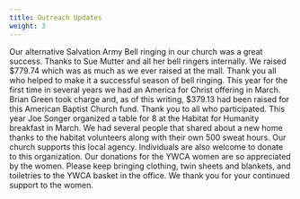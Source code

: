 ```yaml
---
title: Outreach Updates
weight: 3
---
```


Our alternative Salvation Army Bell ringing in our church was a great success. Thanks to Sue Mutter and all her bell ringers internally. We raised $779.74 which was as much as we ever raised at the mall. Thank you all who helped to make it a successful season of bell ringing.
This year for the first time in several years we had an America for Christ offering in March. Brian Green took charge and, as of this writing, $379.13 had been raised for this American Baptist Church fund. Thank you to all who participated.
This year Joe Songer organized a table for 8 at the Habitat for Humanity breakfast in March. We had several people that shared about a new home thanks to the habitat volunteers along with their own 500 sweat hours. Our church supports this local agency. Individuals are also welcome to donate to this organization.
Our donations for the YWCA women are so appreciated by the women. Please keep bringing clothing, twin sheets and blankets, and toiletries to the YWCA basket in the office. We thank you for your continued support to the women.